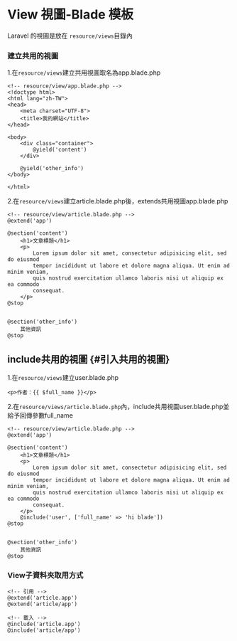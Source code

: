 # View 視圖-Blade 模板

Laravel 的視圖是放在 `resource/views`目錄內

### 建立共用的視圖

1.在`resource/views`建立共用視圖取名為app.blade.php

```
<!-- resource/view/app.blade.php -->
<!doctype html>
<html lang="zh-TW">
<head>
    <meta charset="UTF-8">
    <title>我的網站</title>
</head>

<body>
    <div class="container">
        @yield('content')
    </div>

    @yield('other_info')
</body>

</html>
```

2.在`resource/views`建立article.blade.php後，extends共用視圖app.blade.php

```
<!-- resource/view/article.blade.php -->
@extend('app')

@section('content')
    <h1>文章標題</h1>
    <p>
        Lorem ipsum dolor sit amet, consectetur adipisicing elit, sed do eiusmod
        tempor incididunt ut labore et dolore magna aliqua. Ut enim ad minim veniam,
        quis nostrud exercitation ullamco laboris nisi ut aliquip ex ea commodo
        consequat.
    </p>
@stop


@section('other_info')
    其他資訊
@stop
```

## include共用的視圖 {#引入共用的視圖}

1.在`resource/views`建立user.blade.php

```
<p>作者：{{ $full_name }}</p>
```

2.在`resource/views/article.blade.php`內，include共用視圖user.blade.php並給予回傳參數full\_name

```
<!-- resource/view/article.blade.php -->
@extend('app')

@section('content')
    <h1>文章標題</h1>
    <p>
        Lorem ipsum dolor sit amet, consectetur adipisicing elit, sed do eiusmod
        tempor incididunt ut labore et dolore magna aliqua. Ut enim ad minim veniam,
        quis nostrud exercitation ullamco laboris nisi ut aliquip ex ea commodo
        consequat.
    </p>
    @include('user', ['full_name' => 'hi blade'])
@stop


@section('other_info')
    其他資訊
@stop
```

### View子資料夾取用方式

```
<!-- 引用 -->
@extend('article.app')
@extend('article/app')

<!-- 載入 -->
@include('article.app')
@include('article/app')
```



